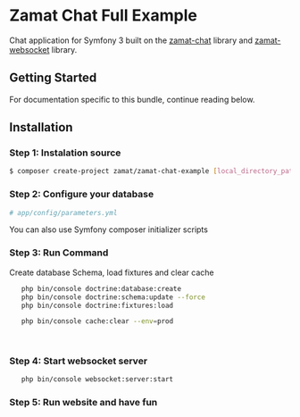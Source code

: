 # Zamat Chat Full Example
Chat application for Symfony 3 built on the [zamat-chat](https://github.com/zamat/zamat-chat) library and 
[zamat-websocket](https://github.com/zamat/zamat-websocket) library.

## Getting Started
For documentation specific to this bundle, continue reading below.

## Installation

### Step 1: Instalation source 
``` bash
$ composer create-project zamat/zamat-chat-example [local_directory_path]; 
```

### Step 2: Configure your database 
``` yaml
# app/config/parameters.yml
```
You can also use Symfony composer initializer scripts

### Step 3: Run Command
Create database Schema, load fixtures and clear cache
``` bash
   php bin/console doctrine:database:create
   php bin/console doctrine:schema:update --force
   php bin/console doctrine:fixtures:load

   php bin/console cache:clear --env=prod
   
   
```
### Step 4: Start websocket server

``` bash
   php bin/console websocket:server:start
```
### Step 5: Run website and have fun
